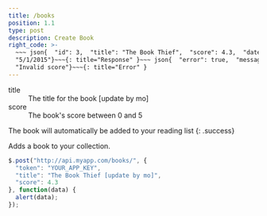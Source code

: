```yaml
---
title: /books
position: 1.1
type: post
description: Create Book
right_code: >-
  ~~~ json{  "id": 3,  "title": "The Book Thief",  "score": 4.3,  "dateAdded":
  "5/1/2015"}~~~{: title="Response" }~~~ json{  "error": true,  "message":
  "Invalid score"}~~~{: title="Error" }
---
```



<dl><dt>title</dt><dd>The title for the book [update by mo]</dd><dt>score</dt><dd>The book's score between 0 and 5</dd></dl>

The book will automatically be added to your reading list
{: .success}

Adds a book to your collection.

```javascript
$.post("http://api.myapp.com/books/", {
  "token": "YOUR_APP_KEY",
  "title": "The Book Thief [update by mo]",
  "score": 4.3
}, function(data) {
  alert(data);
});
```